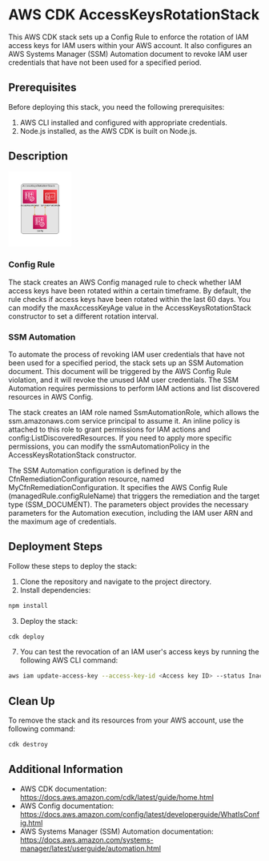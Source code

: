 # AWS CDK AccessKeysRotationStack

This AWS CDK stack sets up a Config Rule to enforce the rotation of IAM access keys for IAM users within your AWS account. It also configures an AWS Systems Manager (SSM) Automation document to revoke IAM user credentials that have not been used for a specified period.

## Prerequisites

Before deploying this stack, you need the following prerequisites:

1. AWS CLI installed and configured with appropriate credentials.
2. Node.js installed, as the AWS CDK is built on Node.js.

## Description
<!-- add the diagram image here and make it smaller-->
<img src="./diagram.png" alt="CDK App Architecture Diagram" width="25%" height="25%">

### Config Rule
The stack creates an AWS Config managed rule to check whether IAM access keys have been rotated within a certain timeframe. By default, the rule checks if access keys have been rotated within the last 60 days. You can modify the maxAccessKeyAge value in the AccessKeysRotationStack constructor to set a different rotation interval.

### SSM Automation
To automate the process of revoking IAM user credentials that have not been used for a specified period, the stack sets up an SSM Automation document. This document will be triggered by the AWS Config Rule violation, and it will revoke the unused IAM user credentials. The SSM Automation requires permissions to perform IAM actions and list discovered resources in AWS Config.

The stack creates an IAM role named SsmAutomationRole, which allows the ssm.amazonaws.com service principal to assume it. An inline policy is attached to this role to grant permissions for IAM actions and config:ListDiscoveredResources. If you need to apply more specific permissions, you can modify the ssmAutomationPolicy in the AccessKeysRotationStack constructor.

The SSM Automation configuration is defined by the CfnRemediationConfiguration resource, named MyCfnRemediationConfiguration. It specifies the AWS Config Rule (managedRule.configRuleName) that triggers the remediation and the target type (SSM_DOCUMENT). The parameters object provides the necessary parameters for the Automation execution, including the IAM user ARN and the maximum age of credentials.

## Deployment Steps
Follow these steps to deploy the stack:

1. Clone the repository and navigate to the project directory.
2. Install dependencies: 
```bash
npm install
```

3. Deploy the stack:
```bash
cdk deploy
```

7. You can test the revocation of an IAM user's access keys by running the following AWS CLI command:
```bash
aws iam update-access-key --access-key-id <Access key ID> --status Inactive --user-name <IAM user name>
```

## Clean Up
To remove the stack and its resources from your AWS account, use the following command: 
```bash
cdk destroy
```

## Additional Information

- AWS CDK documentation: https://docs.aws.amazon.com/cdk/latest/guide/home.html
- AWS Config documentation: https://docs.aws.amazon.com/config/latest/developerguide/WhatIsConfig.html
- AWS Systems Manager (SSM) Automation documentation: https://docs.aws.amazon.com/systems-manager/latest/userguide/automation.html